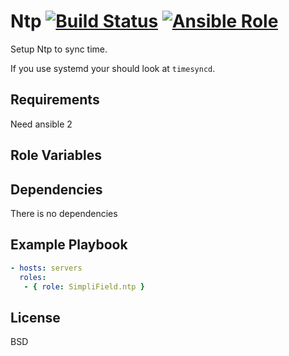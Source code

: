 Ntp [![Build Status](https://travis-ci.org/SimpliField/ansible-ntp.svg?branch=master)](https://travis-ci.org/SimpliField/ansible-ntp) [![Ansible Role](https://img.shields.io/ansible/role/11473.svg?maxAge=2592000)](https://galaxy.ansible.com/SimpliField/ntp/)
=========

Setup Ntp to sync time.

If you use systemd your should look at `timesyncd`.

Requirements
------------

Need ansible 2

Role Variables
--------------


Dependencies
------------

There is no dependencies

Example Playbook
----------------

```yaml
- hosts: servers
  roles:
   - { role: SimpliField.ntp }
```

License
-------

BSD
